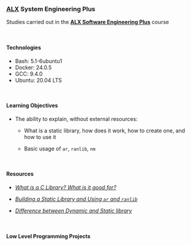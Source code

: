 ### [ALX](https://www.alxafrica.com/) System Engineering Plus

Studies carried out in the **[ALX Software Engineering Plus](https://www.alxafrica.com/software-engineering-plus/)** course

<br />

#### Technologies

* Bash:		5.1-6ubuntu1
* Docker:	24.0.5
* GCC:		9.4.0
* Ubuntu:	20.04 LTS

<br />

#### Learning Objectives

* The ability to explain, without external resources:
	* What is a static library, how does it work, how to create one, and how to use it

	* Basic usage of `ar`, `ranlib`, `nm`

<br />

#### Resources

* _[What is a C Library? What is it good for?](https://docencia.ac.upc.edu/FIB/USO/Bibliografia/unix-c-libraries.html)_

* _[Building a Static Library and Using `ar` and `ranlib`](https://docencia.ac.upc.edu/FIB/USO/Bibliografia/unix-c-libraries.html)_

* _[Difference between Dynamic and Static library](https://www.youtube.com/watch?v=eW5he5uFBNM)_

<br />

#### Low Level Programming Projects

<br />
